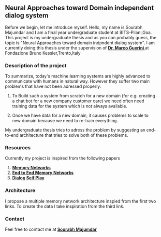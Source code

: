 ## Neural Approaches toward Domain independent dialog system

Before we begin, let me introduce myself. 
Hello, my name is Sourabh Majumdar and I am a final year undergraduate student at BITS-Pilani,Goa.
This project is my undergraduate thesis and as you can probably guess, the topic is "Neural Approaches toward domain indpndent dialog system".
I am currently doing this thesis under the supervision of [ **Dr. Marco Guerini** ](<mailto:guerini@fbk.eu>) at Fondazione Bruno Kessler,Trento,Italy

### Description of the project

To summarize, today's machine learning systems are highly advanced to communicate with humans in natural way. However they suffer two main problems that have not been adressed properly.

1. To Build such a system from scratch for a new domain (for e.g. creating a chat bot for a new company customer care) we need often need training data for the system which is not always available.

2. Once we have data for a new domain, it causes problems to scale to new domain because we need to re-train everything.

My undergraduate thesis tries to adress the problem by suggesting an end-to-end architecture that tries to solve both of these problems.

### Resources

Currently my project is inspired from the following papers

1. [ **Memory Networks** ](<https://arxiv.org/abs/1410.3916>)
2. [ **End to End Memory Networks** ](<https://arxiv.org/abs/1503.08895>)
3. [ **Dialog Self Play** ](<https://arxiv.org/abs/1801.04871>)

### Architecture

I propose a multiple memory network architecture inspied from the first two links.
To create the data I take inspiration from the third link.

### Contact

Feel free to contact me at [ **Sourabh Majumdar** ](<mailto:msourabh970320@gmail.com>)
